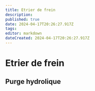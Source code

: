 ```yaml
---
title: Etrier de frein
description: 
published: true
date: 2024-04-17T20:26:27.917Z
tags: 
editor: markdown
dateCreated: 2024-04-17T20:26:27.917Z
---
```


# Etrier de frein

## Purge hydrolique
